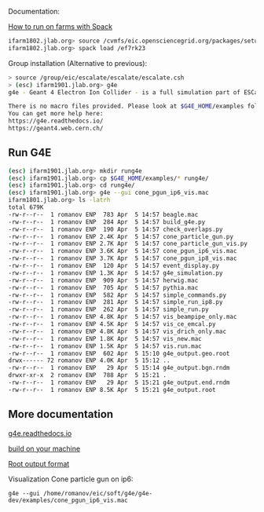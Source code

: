Documentation:

[How to run on farms with Spack](https://escalate.readthedocs.io/en/latest/300_farms.html)


```sh
ifarm1802.jlab.org> source /cvmfs/eic.opensciencegrid.org/packages/setup-env.csh 
ifarm1802.jlab.org> spack load /ef7rk23
```

Group installation (Alternative to previous):

```sh
> source /group/eic/escalate/escalate/escalate.csh
> (esc) ifarm1901.jlab.org> g4e
g4e - Geant 4 Electron Ion Collider - is a full simulation part of ESCalate framework.

There is no macro files provided. Please look at $G4E_HOME/examples folder macros examples or how to run g4e from python
You can get more help here: 
https://g4e.readthedocs.io/
https://geant4.web.cern.ch/

```

## Run G4E

```sh
(esc) ifarm1901.jlab.org> mkdir rung4e
(esc) ifarm1901.jlab.org> cp $G4E_HOME/examples/* rung4e/
(esc) ifarm1901.jlab.org> cd rung4e/
(esc) ifarm1901.jlab.org> g4e --gui cone_pgun_ip6_vis.mac
ifarm1801.jlab.org> ls -latrh
total 679K
-rw-r--r--  1 romanov ENP  783 Apr  5 14:57 beagle.mac
-rw-r--r--  1 romanov ENP  284 Apr  5 14:57 build_g4e.py
-rw-r--r--  1 romanov ENP  190 Apr  5 14:57 check_overlaps.py
-rw-r--r--  1 romanov ENP 2.4K Apr  5 14:57 cone_particle_gun.py
-rw-r--r--  1 romanov ENP 2.7K Apr  5 14:57 cone_particle_gun_vis.py
-rw-r--r--  1 romanov ENP 3.6K Apr  5 14:57 cone_pgun_ip6_vis.mac
-rw-r--r--  1 romanov ENP 3.7K Apr  5 14:57 cone_pgun_ip8_vis.mac
-rw-r--r--  1 romanov ENP  120 Apr  5 14:57 event_display.py
-rw-r--r--  1 romanov ENP 1.3K Apr  5 14:57 g4e_simulation.py
-rw-r--r--  1 romanov ENP  909 Apr  5 14:57 herwig.mac
-rw-r--r--  1 romanov ENP  705 Apr  5 14:57 pythia.mac
-rw-r--r--  1 romanov ENP  582 Apr  5 14:57 simple_commands.py
-rw-r--r--  1 romanov ENP  281 Apr  5 14:57 simple_run_ip8.py
-rw-r--r--  1 romanov ENP  262 Apr  5 14:57 simple_run.py
-rw-r--r--  1 romanov ENP 4.8K Apr  5 14:57 vis_beampipe_only.mac
-rw-r--r--  1 romanov ENP 4.5K Apr  5 14:57 vis_ce_emcal.py
-rw-r--r--  1 romanov ENP 4.8K Apr  5 14:57 vis_drich_only.mac
-rw-r--r--  1 romanov ENP 1.8K Apr  5 14:57 vis_new.mac
-rw-r--r--  1 romanov ENP 1.5K Apr  5 14:57 vis.run.mac
-rw-r--r--  1 romanov ENP  602 Apr  5 15:10 g4e_output.geo.root
drwx------ 72 romanov ENP 4.0K Apr  5 15:12 ..
-rw-r--r--  1 romanov ENP   29 Apr  5 15:14 g4e_output.bgn.rndm
drwxr-xr-x  2 romanov ENP  788 Apr  5 15:21 .
-rw-r--r--  1 romanov ENP   29 Apr  5 15:21 g4e_output.end.rndm
-rw-r--r--  1 romanov ENP 8.5K Apr  5 15:21 g4e_output.root
```

## More documentation

[g4e.readthedocs.io](g4e.readthedocs.io)

[build on your machine](https://escalate.readthedocs.io/projects/g4e/en/latest/01_install.html#cmake-build)

[Root output format](https://escalate.readthedocs.io/projects/g4e/en/latest/root_output.html)

Visualization Cone particle gun on ip6:

```
g4e --gui /home/romanov/eic/soft/g4e/g4e-dev/examples/cone_pgun_ip6_vis.mac
```
